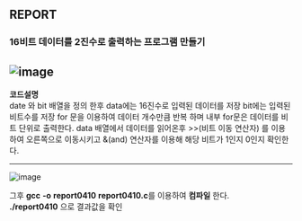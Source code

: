 ## REPORT
### 16비트 데이터를 2진수로 출력하는 프로그램 만들기
![image](https://user-images.githubusercontent.com/48702158/230850375-222ec65b-eea7-47e5-aefb-ec3143d4a7f3.png)
---
**코드설명**   
date 와 bit 배열을 정의 한후 data에는 16진수로 입력된 데이터를 저장 
bit에는 입력된 비트수를 저장
for 문을 이용하여 데이터 개수만큼 반복 하며 내부 for문은 데이터를 비트 단위로 출력한다.
data 배열에서 데이터를 읽어온후 >>(비트 이동 연산자) 를 이용하여 오른쪽으로 이동시키고 &(and) 연산자를 이용해
해당 비트가 1인지 0인지 확인한다.

---
![image](https://user-images.githubusercontent.com/48702158/230850242-07d37f6e-fa06-4592-8ce5-147680486b7c.png)  

그후 
**gcc** **-o** **report0410** **report0410.c**를 이용하여  **컴파일** 한다.     
**./report0410** 으로 결과값을 확인

